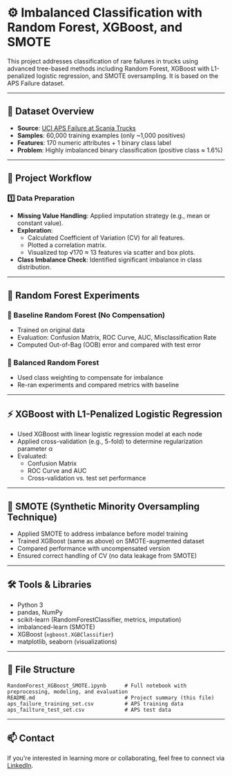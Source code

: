 # ⚙️ Imbalanced Classification with Random Forest, XGBoost, and SMOTE

This project addresses classification of rare failures in trucks using advanced tree-based methods including Random Forest, XGBoost with L1-penalized logistic regression, and SMOTE oversampling. It is based on the APS Failure dataset.

---

## 📁 Dataset Overview

- **Source**: [UCI APS Failure at Scania Trucks](https://archive.ics.uci.edu/ml/datasets/APS+Failure+at+Scania+Trucks)
- **Samples**: 60,000 training examples (only ~1,000 positives)
- **Features**: 170 numeric attributes + 1 binary class label
- **Problem**: Highly imbalanced binary classification (positive class ≈ 1.6%)

---

## 🧪 Project Workflow

### 1️⃣ Data Preparation
- **Missing Value Handling**: Applied imputation strategy (e.g., mean or constant value).
- **Exploration**:
  - Calculated Coefficient of Variation (CV) for all features.
  - Plotted a correlation matrix.
  - Visualized top √170 ≈ 13 features via scatter and box plots.
- **Class Imbalance Check**: Identified significant imbalance in class distribution.

---

## 🌲 Random Forest Experiments

### 🔹 Baseline Random Forest (No Compensation)
- Trained on original data
- Evaluation: Confusion Matrix, ROC Curve, AUC, Misclassification Rate
- Computed Out-of-Bag (OOB) error and compared with test error

### 🔹 Balanced Random Forest
- Used class weighting to compensate for imbalance
- Re-ran experiments and compared metrics with baseline

---

## ⚡ XGBoost with L1-Penalized Logistic Regression

- Used XGBoost with linear logistic regression model at each node
- Applied cross-validation (e.g., 5-fold) to determine regularization parameter α
- Evaluated:
  - Confusion Matrix
  - ROC Curve and AUC
  - Cross-validation vs. test set performance

---

## 🔁 SMOTE (Synthetic Minority Oversampling Technique)

- Applied SMOTE to address imbalance before model training
- Trained XGBoost (same as above) on SMOTE-augmented dataset
- Compared performance with uncompensated version
- Ensured correct handling of CV (no data leakage from SMOTE)


---

## 🛠️ Tools & Libraries

- Python 3
- pandas, NumPy
- scikit-learn (RandomForestClassifier, metrics, imputation)
- imbalanced-learn (SMOTE)
- XGBoost (`xgboost.XGBClassifier`)
- matplotlib, seaborn (visualizations)

---

## 📂 File Structure

```
RandomForest_XGBoost_SMOTE.ipynb      # Full notebook with preprocessing, modeling, and evaluation
README.md                             # Project summary (this file)
aps_failure_training_set.csv          # APS training data
aps_failture_test_set.csv             # APS test data
```

---

## 📫 Contact

If you're interested in learning more or collaborating, feel free to connect via [LinkedIn](https://www.linkedin.com/in/navya-bhat).
